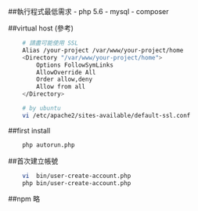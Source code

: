 ##執行程式最低需求
    - php 5.6
    - mysql
    - composer

##virtual host (參考)
```sh
    # 請盡可能使用 SSL
    Alias /your-project /var/www/your-project/home
    <Directory "/var/www/your-project/home">
        Options FollowSymLinks
        AllowOverride All
        Order allow,deny
        Allow from all
    </Directory>

    # by ubuntu
    vi /etc/apache2/sites-available/default-ssl.conf
```

##first install
```sh
    php autorun.php
```

##首次建立帳號
```sh
    vi  bin/user-create-account.php
    php bin/user-create-account.php
```

##npm
略

